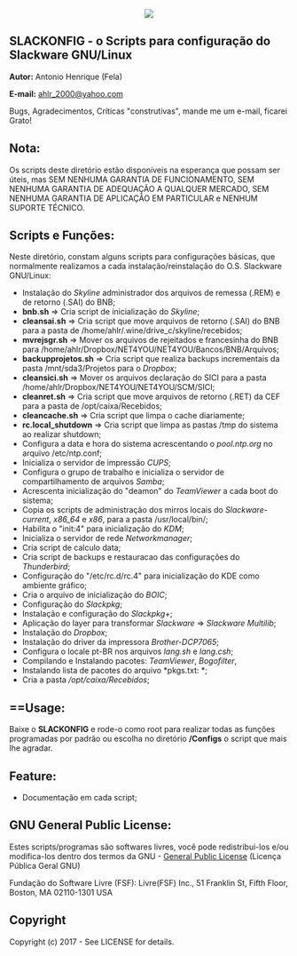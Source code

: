 
<div align="center"><img src="https://github.com/ahlrodrigues/slackonfig/blob/master/Imgs/Slackware1.png"></div> 




**SLACKONFIG** - o Scripts para configuração do Slackware GNU/Linux
--------------



**Autor:** Antonio Henrique (Fela)

**E-mail:** ahlr_2000@yahoo.com


Bugs, Agradecimentos, Críticas "construtivas", mande me um e-mail, ficarei Grato!



**Nota:**
----------

  Os scripts deste diretório estão disponíveis na esperança que possam ser úteis, mas SEM NENHUMA GARANTIA DE FUNCIONAMENTO, SEM NENHUMA GARANTIA DE ADEQUAÇÃO A QUALQUER MERCADO, SEM NENHUMA GARANTIA DE APLICAÇÃO EM PARTICULAR e NENHUM SUPORTE TÉCNICO.



**Scripts e Funções:**
----------------------

  Neste diretório, constam alguns scripts para configurações básicas, que normalmente realizamos a cada instalação/reinstalação do O.S. Slackware GNU/Linux:
 
  - Instalação do *Skyline* administrador dos arquivos de remessa (.REM) e de  retorno (.SAI) do BNB;
  - **bnb.sh** => Cria script de inicialização do *Skyline*; 
  - **cleansai.sh** => Cria script que move arquivos de retorno (.SAI) do BNB para a pasta de /home/ahlr/.wine/drive_c/skyline/recebidos;
  - **mvrejsgr.sh** => Mover os arquivos de rejeitados e francesinha do BNB para /home/ahlr/Dropbox/NET4YOU/NET4YOU/Bancos/BNB/Arquivos;
  - **backupprojetos.sh** => Cria script que realiza backups incrementais da pasta /mnt/sda3/Projetos para o *Dropbox*;
  - **cleansici.sh** => Mover os arquivos declaração do SICI para a pasta /home/ahlr/Dropbox/NET4YOU/NET4YOU/SCM/SICI;
  - **cleanret.sh** => Cria script que move arquivos de retorno (.RET) da CEF para a pasta de /opt/caixa/Recebidos;
  - **cleancache.sh** => Cria script que limpa o cache diariamente;
  - **rc.local\_shutdown** => Cria script que limpa as pastas /tmp do sistema ao realizar shutdown;
  - Configura a data e hora do sistema acrescentando o *pool.ntp.org*  no arquivo /etc/ntp.conf;
  - Inicializa o servidor de impressão *CUPS*;
  - Configura o grupo de trabalho e inicializa o servidor de compartilhamento de arquivos *Samba*;
  - Acrescenta inicialização do "deamon" do *TeamViewer* a cada boot do sistema;
  - Copia os scripts de administração dos mirros locais do *Slackware-current*, *x86_64* e *x86*, para a pasta /usr/local/bin/;
  - Habilita o "init:4" para inicialização do *KDM*;
  - Inicializa o servidor de rede *Networkmanager*;
  - Cria script de calculo data;
  - Cria script de backups e restauracao das configurações do *Thunderbird*;
  - Configuração do "/etc/rc.d/rc.4" para inicialização do KDE como ambiente gráfico;
  - Cria o arquivo de inicialização do *BOIC*;
  - Configuração do *Slackpkg*;
  - Instalação e configuração do *Slackpkg+*;
  - Aplicação do layer para transformar *Slackware* => *Slackware Multilib*;
  - Instalação do *Dropbox*;
  - Instalação do driver da impressora *Brother-DCP7065*;
  - Configura o locale pt-BR nos arquivos *lang.sh* e *lang.csh*;
  - Compilando e Instalando pacotes: *TeamViewer*, *Bogofilter*,
  - Instalando lista de pacotes do arquivo *pkgs.txt: *;
  - Cria a pasta */opt/caixa/Recebidos*;



==Usage:
----------
  Baixe o **SLACKONFIG** e rode-o como root para realizar todas as funções programadas por padrão ou escolha no diretório **/Configs** o script que mais lhe agradar.



**Feature:**
-----------

  - Documentação em cada script;



**GNU General Public License:**
-------------------------------

  Estes scripts/programas são softwares livres, você pode redistribui-los e/ou modifica-los dentro dos termos da GNU - [General Public License](https://pt.wikipedia.org/wiki/GNU_General_Public_License) (Licença Pública Geral GNU)

  Fundação do Software Livre (FSF): Livre(FSF) Inc., 51 Franklin St, Fifth Floor, Boston, MA 02110-1301 USA


**Copyright**
-------------

  Copyright (c) 2017 - See LICENSE for details.